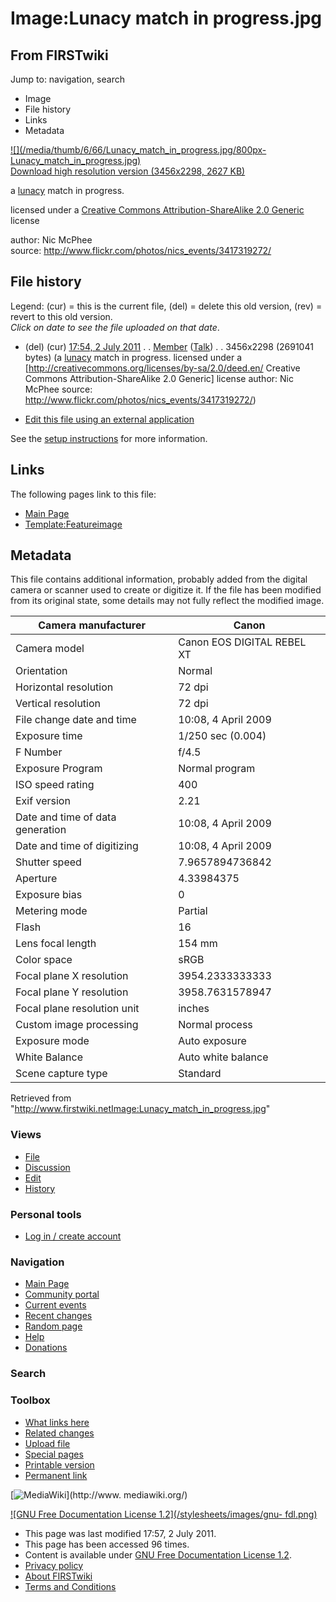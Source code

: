 # Image:Lunacy match in progress.jpg

## From FIRSTwiki

Jump to: navigation, search

- Image
- File history
- Links
- Metadata

[![](/media/thumb/6/66/Lunacy_match_in_progress.jpg/800px-
Lunacy_match_in_progress.jpg)](/media/6/66/Lunacy_match_in_progress.jpg)<br>
[Download high resolution version (3456x2298, 2627 KB)](/media/6/66/Lunacy_match_in_progress.jpg)

a [lunacy](Lunacy "Lunacy") match in progress.

licensed under a [Creative Commons Attribution-ShareAlike 2.0 Generic](http://creativecommons.org/licenses/by-sa/2.0/deed.en/ "http://creativecommons.org/licenses/by-sa/2.0/deed.en/") license

author: Nic McPhee<br>
source: <http://www.flickr.com/photos/nics_events/3417319272/>

## File history

Legend: (cur) = this is the current file, (del) = delete this old version, (rev) = revert to this old version.<br>
_Click on date to see the file uploaded on that date_.

- (del) (cur) [17:54, 2 July 2011](/media/6/66/Lunacy_match_in_progress.jpg "/media/6/66/Lunacy match in progress.jpg") . . [Member](User:Member "User:Member") ([Talk](User_talk:Member "User talk:Member")) . . 3456x2298 (2691041 bytes) (a [lunacy](Lunacy "Lunacy") match in progress. licensed under a [<http://creativecommons.org/licenses/by-sa/2.0/deed.en/> Creative Commons Attribution-ShareAlike 2.0 Generic] license author: Nic McPhee source: <http://www.flickr.com/photos/nics_events/3417319272/>)

- [Edit this file using an external application](/index.php?title=Image:Lunacy_match_in_progress.jpg&action=edit&externaledit=true&mode=file "Image:Lunacy match in progress.jpg")

See the [setup instructions](http://meta.wikimedia.org/wiki/Help:External_editors "http://meta.wikimedia.org/wiki/Help:External_editors") for more information.

## Links

The following pages link to this file:

- [Main Page](Main_Page "Main Page")
- [Template:Featureimage](Template:Featureimage "Template:Featureimage")

## Metadata

This file contains additional information, probably added from the digital camera or scanner used to create or digitize it. If the file has been modified from its original state, some details may not fully reflect the modified image.

Camera manufacturer              | Canon
-------------------------------- | --------------------------
Camera model                     | Canon EOS DIGITAL REBEL XT
Orientation                      | Normal
Horizontal resolution            | 72 dpi
Vertical resolution              | 72 dpi
File change date and time        | 10:08, 4 April 2009
Exposure time                    | 1/250 sec (0.004)
F Number                         | f/4.5
Exposure Program                 | Normal program
ISO speed rating                 | 400
Exif version                     | 2.21
Date and time of data generation | 10:08, 4 April 2009
Date and time of digitizing      | 10:08, 4 April 2009
Shutter speed                    | 7.9657894736842
Aperture                         | 4.33984375
Exposure bias                    | 0
Metering mode                    | Partial
Flash                            | 16
Lens focal length                | 154 mm
Color space                      | sRGB
Focal plane X resolution         | 3954.2333333333
Focal plane Y resolution         | 3958.7631578947
Focal plane resolution unit      | inches
Custom image processing          | Normal process
Exposure mode                    | Auto exposure
White Balance                    | Auto white balance
Scene capture type               | Standard

Retrieved from "<http://www.firstwiki.netImage:Lunacy_match_in_progress.jpg>"

### Views

- [File](Image:Lunacy_match_in_progress.jpg)
- [Discussion](/index.php?title=Image_talk:Lunacy_match_in_progress.jpg&action=edit)
- [Edit](/index.php?title=Image:Lunacy_match_in_progress.jpg&action=edit)
- [History](/index.php?title=Image:Lunacy_match_in_progress.jpg&action=history)

### Personal tools

- [Log in / create account](/index.php?title=Special:Userlogin&returnto=Image:Lunacy_match_in_progress.jpg)

[](Main_Page "Main Page")

### Navigation

- [Main Page](Main_Page)
- [Community portal](FIRSTwiki:Community_portal)
- [Current events](Current_events)
- [Recent changes](Special:Recentchanges)
- [Random page](Special:Random)
- [Help](FIRSTwiki:Help)
- [Donations](FIRSTwiki:Site_support)

### Search

### Toolbox

- [What links here](Special:Whatlinkshere/Image:Lunacy_match_in_progress.jpg)
- [Related changes](Special:Recentchangeslinked/Image:Lunacy_match_in_progress.jpg)
- [Upload file](Special:Upload)
- [Special pages](Special:Specialpages)
- [Printable version](/index.php?title=Image:Lunacy_match_in_progress.jpg&printable=yes)
- [Permanent link](/index.php?title=Image:Lunacy_match_in_progress.jpg&oldid=80721)

[![MediaWiki](/skins/common/images/poweredby_mediawiki_88x31.png)](http://www.
mediawiki.org/)

[![GNU Free Documentation License 1.2](/stylesheets/images/gnu-
fdl.png)](http://www.gnu.org/copyleft/fdl.html)

- This page was last modified 17:57, 2 July 2011.
- This page has been accessed 96 times.
- Content is available under [GNU Free Documentation License 1.2](http://www.gnu.org/copyleft/fdl.html "http://www.gnu.org/copyleft/fdl.html").
- [Privacy policy](FIRSTwiki:Privacy_policy "FIRSTwiki:Privacy policy")
- [About FIRSTwiki](FIRSTwiki:About "FIRSTwiki:About")
- [Terms and Conditions](FIRSTwiki:Terms_and_conditions "FIRSTwiki:Terms and conditions")
